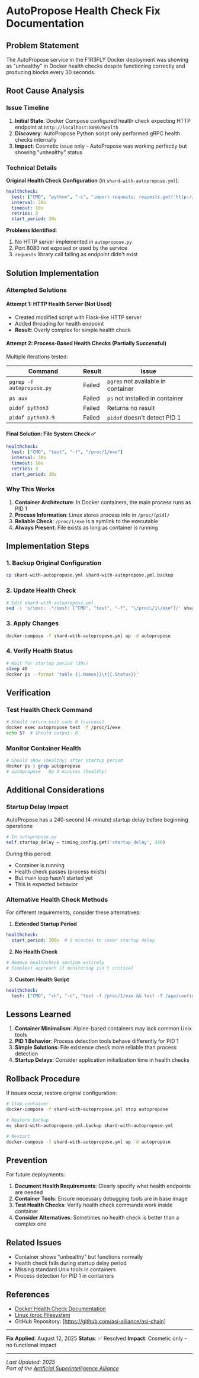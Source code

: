 # AutoPropose Health Check Fix Documentation

## Problem Statement

The AutoPropose service in the F1R3FLY Docker deployment was showing as "unhealthy" in Docker health checks despite functioning correctly and producing blocks every 30 seconds.

## Root Cause Analysis

### Issue Timeline
1. **Initial State**: Docker Compose configured health check expecting HTTP endpoint at `http://localhost:8080/health`
2. **Discovery**: AutoPropose Python script only performed gRPC health checks internally
3. **Impact**: Cosmetic issue only - AutoPropose was working perfectly but showing "unhealthy" status

### Technical Details

**Original Health Check Configuration** (in `shard-with-autopropose.yml`):
```yaml
healthcheck:
  test: ["CMD", "python", "-c", "import requests; requests.get('http://localhost:8080/health', timeout=5)"]
  interval: 30s
  timeout: 10s
  retries: 3
  start_period: 30s
```

**Problems Identified**:
1. No HTTP server implemented in `autopropose.py`
2. Port 8080 not exposed or used by the service
3. `requests` library call failing as endpoint didn't exist

## Solution Implementation

### Attempted Solutions

#### Attempt 1: HTTP Health Server (Not Used)
- Created modified script with Flask-like HTTP server
- Added threading for health endpoint
- **Result**: Overly complex for simple health check

#### Attempt 2: Process-Based Health Checks (Partially Successful)
Multiple iterations tested:

| Command | Result | Issue |
|---------|--------|-------|
| `pgrep -f autopropose.py` | Failed | `pgrep` not available in container |
| `ps aux` | Failed | `ps` not installed in container |
| `pidof python3` | Failed | Returns no result |
| `pidof python3.9` | Failed | `pidof` doesn't detect PID 1 |

#### Final Solution: File System Check ✅
```yaml
healthcheck:
  test: ["CMD", "test", "-f", "/proc/1/exe"]
  interval: 30s
  timeout: 10s
  retries: 3
  start_period: 30s
```

### Why This Works

1. **Container Architecture**: In Docker containers, the main process runs as PID 1
2. **Process Information**: Linux stores process info in `/proc/[pid]/`
3. **Reliable Check**: `/proc/1/exe` is a symlink to the executable
4. **Always Present**: File exists as long as container is running

## Implementation Steps

### 1. Backup Original Configuration
```bash
cp shard-with-autopropose.yml shard-with-autopropose.yml.backup
```

### 2. Update Health Check
```bash
# Edit shard-with-autopropose.yml
sed -i 's/test: .*/test: ["CMD", "test", "-f", "\/proc\/1\/exe"]/' shard-with-autopropose.yml
```

### 3. Apply Changes
```bash
docker-compose -f shard-with-autopropose.yml up -d autopropose
```

### 4. Verify Health Status
```bash
# Wait for startup period (30s)
sleep 40
docker ps --format 'table {{.Names}}\t{{.Status}}'
```

## Verification

### Test Health Check Command
```bash
# Should return exit code 0 (success)
docker exec autopropose test -f /proc/1/exe
echo $?  # Should output: 0
```

### Monitor Container Health
```bash
# Should show (healthy) after startup period
docker ps | grep autopropose
# autopropose   Up X minutes (healthy)
```

## Additional Considerations

### Startup Delay Impact

AutoPropose has a 240-second (4-minute) startup delay before beginning operations:

```python
# In autopropose.py
self.startup_delay = timing_config.get('startup_delay', 240)
```

During this period:
- Container is running
- Health check passes (process exists)
- But main loop hasn't started yet
- This is expected behavior

### Alternative Health Check Methods

For different requirements, consider these alternatives:

1. **Extended Startup Period**
```yaml
healthcheck:
  start_period: 300s  # 5 minutes to cover startup delay
```

2. **No Health Check**
```yaml
# Remove healthcheck section entirely
# Simplest approach if monitoring isn't critical
```

3. **Custom Health Script**
```yaml
healthcheck:
  test: ["CMD", "sh", "-c", "test -f /proc/1/exe && test -f /app/config.yml"]
```

## Lessons Learned

1. **Container Minimalism**: Alpine-based containers may lack common Unix tools
2. **PID 1 Behavior**: Process detection tools behave differently for PID 1
3. **Simple Solutions**: File existence check more reliable than process detection
4. **Startup Delays**: Consider application initialization time in health checks

## Rollback Procedure

If issues occur, restore original configuration:

```bash
# Stop container
docker-compose -f shard-with-autopropose.yml stop autopropose

# Restore backup
mv shard-with-autopropose.yml.backup shard-with-autopropose.yml

# Restart
docker-compose -f shard-with-autopropose.yml up -d autopropose
```

## Prevention

For future deployments:

1. **Document Health Requirements**: Clearly specify what health endpoints are needed
2. **Container Tools**: Ensure necessary debugging tools are in base image
3. **Test Health Checks**: Verify health check commands work inside container
4. **Consider Alternatives**: Sometimes no health check is better than a complex one

## Related Issues

- Container shows "unhealthy" but functions normally
- Health check fails during startup delay period
- Missing standard Unix tools in containers
- Process detection for PID 1 in containers

## References

- [Docker Health Check Documentation](https://docs.docker.com/engine/reference/builder/#healthcheck)
- [Linux /proc Filesystem](https://man7.org/linux/man-pages/man5/proc.5.html)
- GitHub Repository: [https://github.com/asi-alliance/asi-chain]

---

**Fix Applied**: August 12, 2025
**Status**: ✅ Resolved
**Impact**: Cosmetic only - no functional impact

---

*Last Updated: 2025*  
*Part of the [Artificial Superintelligence Alliance](https://superintelligence.io)*

